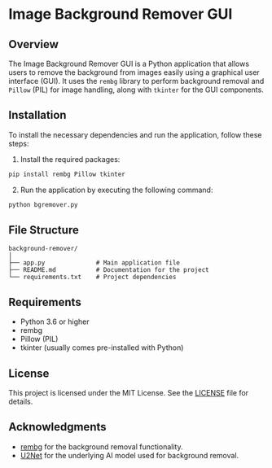 # Image Background Remover GUI

## Overview
The Image Background Remover GUI is a Python application that allows users to remove the background from images easily using a graphical user interface (GUI). It uses the `rembg` library to perform background removal and `Pillow` (PIL) for image handling, along with `tkinter` for the GUI components.

## Installation

To install the necessary dependencies and run the application, follow these steps:

1. Install the required packages:

```bash
pip install rembg Pillow tkinter
```

2. Run the application by executing the following command:

```bash
python bgremover.py
```

## File Structure

```
background-remover/
│
├── app.py              # Main application file
├── README.md           # Documentation for the project
└── requirements.txt    # Project dependencies
```

## Requirements

- Python 3.6 or higher
- rembg
- Pillow (PIL)
- tkinter (usually comes pre-installed with Python)

## License

This project is licensed under the MIT License. See the [LICENSE](LICENSE) file for details.

## Acknowledgments

- [rembg](https://github.com/danielgatis/rembg) for the background removal functionality.
- [U2Net](https://github.com/xuebinqin/U-2-Net) for the underlying AI model used for background removal.



